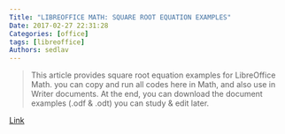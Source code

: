 ```yaml
---
Title: "LIBREOFFICE MATH: SQUARE ROOT EQUATION EXAMPLES"
Date: 2017-02-27 22:31:28
Categories: [office]
tags: [libreoffice]
Authors: sedlav
---
```


> This article provides square root equation examples for LibreOffice Math. you can copy and run all codes here in Math, and also use in Writer documents. At the end, you can download the document examples (.odf & .odt) you can study & edit later.

[Link](http://www.ubuntubuzz.com/2017/02/libreoffice-math-square-root-equation-examples.html)

